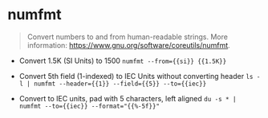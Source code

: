 # numfmt
> Convert numbers to and from human-readable strings.
> More information: <https://www.gnu.org/software/coreutils/numfmt>.

- Convert 1.5K (SI Units) to 1500
`numfmt --from={{si}} {{1.5K}}`

- Convert 5th field (1-indexed) to IEC Units without converting header
`ls -l | numfmt --header={{1}} --field={{5}} --to={{iec}}`

- Convert to IEC units, pad with 5 characters, left aligned
`du -s * | numfmt --to={{iec}} --format="{{%-5f}}"`
